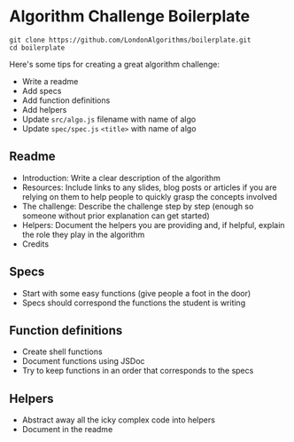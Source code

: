 # Algorithm Challenge Boilerplate

```
git clone https://github.com/LondonAlgorithms/boilerplate.git
cd boilerplate
```

Here's some tips for creating a great algorithm challenge:

- Write a readme
- Add specs
- Add function definitions
- Add helpers
- Update `src/algo.js` filename with name of algo
- Update `spec/spec.js` `<title>` with name of algo


## Readme

- Introduction: Write a clear description of the algorithm
- Resources: Include links to any slides, blog posts or articles if you are relying on them to help people to quickly grasp the concepts involved
- The challenge: Describe the challenge step by step (enough so someone without prior explanation can get started)
- Helpers: Document the helpers you are providing and, if helpful, explain the role they play in the algorithm
- Credits


## Specs

- Start with some easy functions (give people a foot in the door)
- Specs should correspond the functions the student is writing

## Function definitions

- Create shell functions
- Document functions using JSDoc
- Try to keep functions in an order that corresponds to the specs

## Helpers

- Abstract away all the icky complex code into helpers
- Document in the readme
